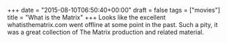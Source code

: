 +++
date = "2015-08-10T06:50:40+00:00"
draft = false
tags = ["movies"]
title = "What is the Matrix"
+++
Looks like the excellent whatisthematrix.com went offline at some point in the past. Such a pity, it was a great collection of The Matrix production and related material.